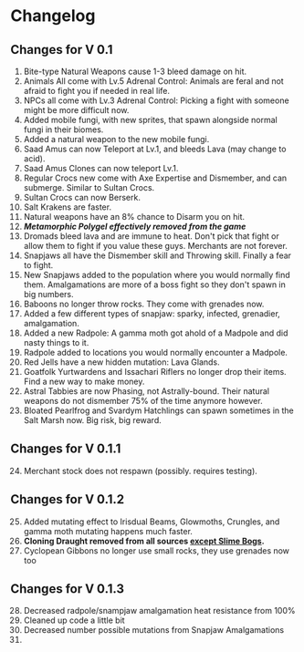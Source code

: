 # Changelog
## Changes for V 0.1

  1. Bite-type Natural Weapons cause 1-3 bleed damage on hit.
  2. Animals All come with Lv.5 Adrenal Control: Animals are feral and not afraid to fight you if needed in real life.
  3. NPCs all come with Lv.3 Adrenal Control: Picking a fight with someone might be more difficult now.
  4. Added mobile fungi, with new sprites, that spawn alongside normal fungi in their biomes.
  5. Added a natural weapon to the new mobile fungi.
  6. Saad Amus can now Teleport at Lv.1, and bleeds Lava (may change to acid).
  7. Saad Amus Clones can now teleport Lv.1.
  8. Regular Crocs new come with Axe Expertise and Dismember, and can submerge. Similar to Sultan Crocs.
  9. Sultan Crocs can now Berserk.
  10. Salt Krakens are faster.
  11. Natural weapons have an 8% chance to Disarm you on hit.
  12. ***Metamorphic Polygel effectively removed from the game***
  13. Dromads bleed lava and are immune to heat. Don't pick that fight or allow them to fight if you value these guys. Merchants are not forever.
  14. Snapjaws all have the Dismember skill and Throwing skill. Finally a fear to fight.
  15. New Snapjaws added to the population where you would normally find them. Amalgamations are more of a boss fight so they don't spawn in big numbers.
  16. Baboons no longer throw rocks. They come with grenades now.
  17. Added a few different types of snapjaw: sparky, infected, grenadier, amalgamation.
  18. Added a new Radpole: A gamma moth got ahold of a Madpole and did nasty things to it.
  19. Radpole added to locations you would normally encounter a Madpole.
  20. Red Jells have a new hidden mutation: Lava Glands.
  21. Goatfolk Yurtwardens and Issachari Riflers no longer drop their items. Find a new way to make money.
  22. Astral Tabbies are now Phasing, not Astrally-bound. Their natural weapons do not dismember 75% of the time anymore however.
  23. Bloated Pearlfrog and Svardym Hatchlings can spawn sometimes in the Salt Marsh now. Big risk, big reward.

## Changes for V 0.1.1

  24. Merchant stock does not respawn (possibly. requires testing).

## Changes for V 0.1.2

  25. Added mutating effect to Irisdual Beams, Glowmoths, Crungles, and gamma moth mutating happens much faster.
  26. **Cloning Draught removed from all sources <ins>except Slime Bogs</ins>.**
  27. Cyclopean Gibbons no longer use small rocks, they use grenades now too

## Changes for V 0.1.3

  28. Decreased radpole/snampjaw amalgamation heat resistance from 100%
  29. Cleaned up code a little bit
  30. Decreased number possible mutations from Snapjaw Amalgamations
  31. 
